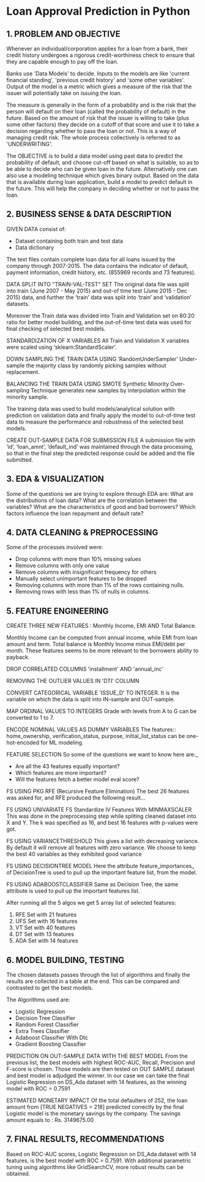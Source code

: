 # Loan Approval Prediction in Python


## 1. PROBLEM AND OBJECTIVE

Whenever an individual/corporation applies for a loan from a bank, their credit history undergoes a rigorous credit-worthiness check to ensure that they are capable enough to pay off the loan.

Banks use 'Data Models' to decide.
Inputs to the models are like 'current financial standing', 'previous credit history' and 'some other variables'.
Output of the model is a metric which gives a measure of the risk that the issuer will potentially take on issuing the loan. 

The measure is generally in the form of a probability and is the risk that the person will default on their loan (called the probability of default) in the future.
Based on the amount of risk that the issuer is willing to take (plus some other factors) they decide on a cutoff of that score and use it to take a decision regarding whether to pass the loan or not. This is a way of managing credit risk. The whole process collectively is referred to as 'UNDERWRITING'.

The OBJECTIVE is to build a data model using past data to predict the probability of default, and choose cut-off based on what is suitable, so as to be able to decide who can be given loan in the future.
Alternatively one can also use a modeling technique which gives binary 
output. Based on the data that is available during loan application, build a model to predict default in the future. This will help the company in deciding whether or not to pass the loan.


## 2. BUSINESS SENSE & DATA DESCRIPTION

GIVEN DATA consist of:
- Dataset containing both train and test data
- Data dictionary

The text files contain complete loan data for all loans issued by the company through 2007-2015. The data contains the indicator of default, payment information, credit history, etc. (855969 records and 73 features).

DATA SPLIT INTO "TRAIN-VAL-TEST" SET
The original data file was split into train (June 2007 - May 2015) and out-of time test (June 2015 - Dec 2015) data, and further the ‘train’ data was split into ‘train’ and ‘validation’ datasets.

Moreover the Train data was divided into Train and Validation set on 80:20 ratio for better model building, and the out-of-time test data was used for final checking of selected best models.

STANDARDIZATION OF X VARIABLES
All Train and Validation X variables were scaled using 
‘sklearn:StandardScaler’. 

DOWN SAMPLING THE TRAIN DATA USING ‘RandomUnderSampler’
Under-sample the majority class by randomly picking samples without 
replacement.

BALANCING THE TRAIN DATA USING SMOTE
Synthetic Minority Over-sampling Technique generates new samples by 
interpolation within the minority sample.

The training data was used to build models/analytical solution with prediction on validation data and finally apply the model to out-of-time test data to measure the performance and robustness of the selected best models.

CREATE OUT-SAMPLE DATA FOR SUBMISSION FILE
A submission file with ‘id’, ‘loan_amnt’, ‘default_ind’ was maintained through the data processing, so that in the final step the predicted response could be added and the file submitted.


## 3. EDA & VISUALIZATION

Some of the questions we are trying to explore through EDA are:
What are the distributions of loan data?
What are the correlation between the variables?
What are the characteristics of good and bad borrowers?
Which factors influence the loan repayment and default rate?


## 4. DATA CLEANING & PREPROCESSING

Some of the processes involved were:
- Drop columns with more than 10% missing values
- Remove columns with only one value
- Remove columns with insignificant frequency for others
- Manually select unimportant features to be dropped
- Removing columns with more than 1% of the rows containing nulls.
- Removing rows with less than 1% of nulls in columns.


## 5. FEATURE ENGINEERING

CREATE THREE NEW FEATURES : Monthly Income, EMI AND Total Balance.

Monthly Income can be computed from annual income, while EMI from loan 
amount and term. Total balance is Monthly Income minus EMI/debt per 
month. These features seems to be more relevant to the borrowers ability to 
payback. 

DROP CORRELATED COLUMNS 'installment' AND 'annual_inc'

REMOVING THE OUTLIER VALUES IN 'DTI' COLUMN

CONVERT CATEGORICAL VARIABLE 'ISSUE_D' TO INTEGER.
It is the variable on which the data is split into IN-sample and OUT-sample.

MAP ORDINAL VALUES TO INTEGERS
Grade with levels from A to G can be converted to 1 to 7.

ENCODE NOMINAL VALUES AS DUMMY VARIABLES
The features:: home_ownership, verification_status, purpose, 
initial_list_status can be one-hot-encoded for ML modeling.

FEATURE SELECTION
So some of the questions we want to know here are:_
- Are all the 43 features equally important?
- Which features are more important?
- Will the features fetch a better model eval score?

FS USING PKG RFE (Recursive Feature Elimination)
The best 26 features was asked for, and RFE produced the following result…

FS USING UNIVARIATE FS
Standardize IV Features With MINMAXSCALER
This was done in the preprocessing step while spliting cleaned dataset into X 
and Y. The k was specified as 16, and best 16 features with p-values were got.

FS USING VARIANCETHRESHOLD
This gives a list with decreasing variance. By default it will remove all features
with zero variance. We choose to keep the best 40 variables as they exhibited
good variance

FS USING DECISIONTREE MODEL
Here the attribute feature_importances_ of DecisionTree is used to pull up the
important feature list, from the model.

FS USING ADABOOSTCLASSIFIER
Same as Decision Tree, the same attribute is used to pull up the important features list.

After running all the 5 algos we get 5 array list of selected features:
1. RFE Set with 21 features
2. UFS Set with 16 features
3. VT Set with 40 features
4. DT Set with 13 features
5. ADA Set with 14 features


## 6. MODEL BUILDING, TESTING

The chosen datasets passes through the list of algorithms and finally the results are collected in a table at the end. This can be compared and contrasted to get the best models.

The Algorithms used are:
- Logistic Regression
- Decision Tree Classifier
- Random Forest Classifier
- Extra Trees Classifier
- Adaboost Classifier With Dtc
- Gradient Boosting Classifier

PREDICTION ON OUT-SAMPLE DATA WITH THE BEST MODEL
From the previous list, the best models with highest ROC-AUC, Recall, 
Precision and F-score is chosen. Those models are then tested on OUT SAMPLE dataset and best model is adjudged the winner. 
In our case we can take the final Logistic Regression on DS_Ada dataset with 14 features, as the winning model with ROC = 0.7591 

ESTIMATED MONETARY IMPACT
Of the total defaulters of 252, the loan amount from [TRUE NEGATIVES = 218]
predicted correctly by the final Logistic model is the monetary savings by the 
company. The savings amount equals to : Rs. 3149675.00


## 7. FINAL RESULTS, RECOMMENDATIONS

Based on ROC-AUC scores, Logistic Regression on DS_Ada dataset with 14 features, is the best model with ROC = 0.7591. 
With additional parametric tuning using algorithms like GridSearchCV, more 
robust results can be obtained.







